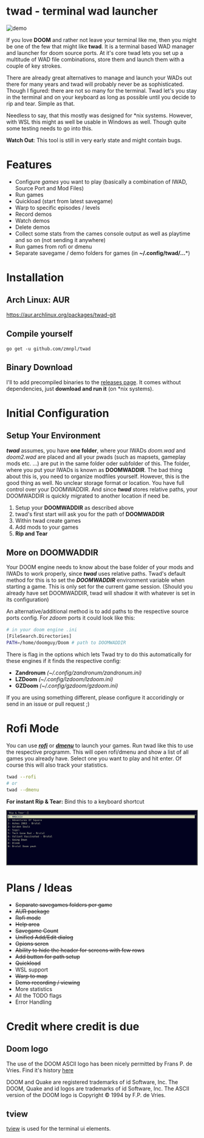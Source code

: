 # twad - terminal wad launcher

![demo](demo.gif)

If you love __DOOM__ and rather not leave your terminal like me, then you might be one of the few that might like **twad**. It is a terminal based WAD manager and launcher for doom source ports. At it's core twad lets you set up a multitude of WAD file combinations, store them and launch them with a couple of key strokes.

There are already great alternatives to manage and launch your WADs out there for many years and twad will probably never be as sophisticated. Though I figured: there are not so many for the terminal. Twad let's you stay in the terminal and on your keyboard as long as possible until you decide to rip and tear. Simple as that.

Needless to say, that this mostly was designed for *nix systems. However, with WSL this might as well be usable in Windows as well. Though quite some testing needs to go into this.

**Watch Out**: This tool is still in very early state and might contain bugs.

# Features

* Configure *games* you want to play (basically a combination of IWAD, Source Port and Mod Files)
* Run games
* Quickload (start from latest savegame)
* Warp to specific episodes / levels
* Record demos
* Watch demos
* Delete demos
* Collect some stats from the cames console output as well as playtime and so on (not sending it anywhere)
* Run games from rofi or dmenu
* Separate savegame / demo folders for games (in **~/.config/twad/...***)

# Installation

## Arch Linux: AUR

https://aur.archlinux.org/packages/twad-git

## Compile yourself

```golang
go get -u github.com/zmnpl/twad
```

## Binary Download

I'll to add precompiled binaries to the [releases page](https://github.com/zmnpl/twad/releases). It comes without dependencies, just **download and run it** (on *nix systems).

# Initial Configuration

## Setup Your Environment

***twad*** assumes, you have **one folder**, where your IWADs *doom.wad* and *doom2.wad* are placed and all your pwads (such as mapsets, gameplay mods etc. ...) are put in the same folder oder subfolder of this. The folder, where you put your IWADs is known as **DOOMWADDIR**.
The bad thing about this is, you need to organize modfiles yourself. However, this is the good thing as well. No unclear storage format or location. You have full control over your DOOMWADDIR. And since ***twad*** stores relative paths, your DOOMWADDIR is quickly migrated to another location if need be.

1) Setup your **DOOMWADDIR** as described above
2) twad's first start will ask you for the path of **DOOMWADDIR**
3) Within twad create games
4) Add mods to your games
666)   __Rip and Tear__

## More on DOOMWADDIR

Your DOOM engine needs to know about the base folder of your mods and IWADs to work properly, since ***twad*** uses relative paths. Twad's default method for this is to set the ***DOOMWADDIR*** environment variable when starting a game. This is only set for the current game session. (Should you already have set DOOMWADDIR, twad will shadow it with whatever is set in its configuration)

An alternative/additional method is to add paths to the respective source ports config. For *zdoom* ports it could look like this:
```bash
# in your doom engine .ini
[FileSearch.Directories]
PATH=/home/doomguy/Doom # path to DOOMWADDIR
```

There is flag in the options which lets Twad try to do this automatically for these engines if it finds the respective config:
- **Zandronum** *(~/.config/zandronum/zandronum.ini)*
- **LZDoom** *(~/.config/lzdoom/lzdoom.ini)*
- **GZDoom** *(~/.config/gzdoom/gzdoom.ini)*

If you are using something different, please configure it accoridingly or send in an issue or pull request ;)

# Rofi Mode

You can use [***rofi***](https://github.com/davatorium/rofi) or [***dmenu***](https://tools.suckless.org/dmenu/) to launch your games. Run twad like this to use the respective programm. This will open rofi/dmenu and show a list of all games you already have. Select one you want to play and hit enter. Of course this will also track your statistics.
```bash
twad --rofi
# or
twad --dmenu
```
**For instant Rip & Tear:** Bind this to a keyboard shortcut

![rofimode](rofimode.png)


# Plans / Ideas

- ~~Separate savegames folders per game~~
- ~~AUR package~~
- ~~Rofi mode~~
- ~~Help area~~
- ~~Savegame Count~~
- ~~Unified Add/Edit dialog~~
- ~~Opions scren~~
- ~~Ability to hide the header for screens with few rows~~
- ~~Add button for path setup~~
- ~~Quickload~~
- WSL support
- ~~Warp to map~~
- ~~Demo recording / viewing~~
- More statistics
- All the TODO flags
- Error Handling

# Credit where credit is due

## Doom logo

The use of the DOOM ASCII logo has been nicely permitted by Frans P. de Vries. Find it's history [here](http://www.gamers.org/~fpv/doomlogo.html)

DOOM and Quake are registered trademarks of id Software, Inc. The DOOM, Quake and id logos are trademarks of id Software, Inc. The ASCII version of the DOOM logo is Copyright © 1994 by F.P. de Vries.

## tview

[tview](https://github.com/rivo/tview) is used for the terminal ui elements.
